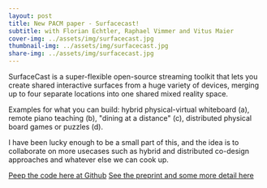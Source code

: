 ```yaml
---
layout: post
title: New PACM paper - Surfacecast!
subtitle: with Florian Echtler, Raphael Vimmer and Vitus Maier
cover-img: ../assets/img/surfacecast.jpg
thumbnail-img: ../assets/img/surfacecast.jpg
share-img: ../assets/img/surfacecast.jpg
---
```

SurfaceCast is a super-flexible open-source streaming toolkit that lets you create shared interactive surfaces from a huge variety of devices, merging up to four separate locations into one shared mixed reality space.

Examples for what you can build: hybrid physical-virtual whiteboard (a), remote piano teaching (b), "dining at a distance" (c), distributed physical board games or puzzles (d).

I have been lucky enough to be a small part of this, and the idea is to collaborate on more usecases such as hybrid and distributed co-design approaches and whatever else we can cook up.


[Peep the code here at Github](https://github.com/floe/surfacecast)
[See the preprint and some more detail here](https://osf.io/b936q/)




